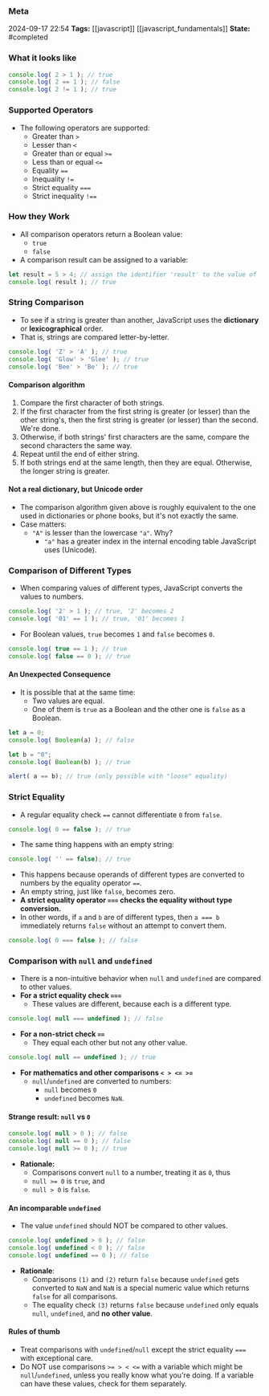 ### Meta
2024-09-17 22:54
**Tags:** [[javascript]] [[javascript_fundamentals]]
**State:** #completed  

### What it looks like
```JavaScript title:app.js
console.log( 2 > 1 ); // true
console.log( 2 == 1 ); // false
console.log( 2 != 1 ); // true
```

### Supported Operators
- The following operators are supported:
	- Greater than `>`
	- Lesser than `<`
	- Greater than or equal `>=`
	- Less than or equal `<=`
	- Equality `==`
	- Inequality `!=`
	- Strict equality `===`
	- Strict inequality `!==`

### How they Work
- All comparison operators return a Boolean value:
	- `true`
	- `false`
- A comparison result can be assigned to a variable:

```JavaScript title:app.js
let result = 5 > 4; // assign the identifier 'result' to the value of 'true' stored in memory
console.log( result ); // true
```

### String Comparison
- To see if a string is greater than another, JavaScript uses the **dictionary** or **lexicographical** order.
- That is, strings are compared letter-by-letter.

```JavaScript file:app.js
console.log( 'Z' > 'A' ); // true
console.log( 'Glow' > 'Glee' ); // true
console.log( 'Bee' > 'Be' ); // true
```

#### Comparison algorithm
1) Compare the first character of both strings.
2) If the first character from the first string is greater (or lesser) than the other string's, then the first string is greater (or lesser) than the second. We're done.
3) Otherwise, if both strings' first characters are the same, compare the second characters the same way.
4) Repeat until the end of either string.
5) If both strings end at the same length, then they are equal. Otherwise, the longer string is greater.

#### Not a real dictionary, but Unicode order
- The comparison algorithm given above is roughly equivalent to the one used in dictionaries or phone books, but it's not exactly the same.
- Case matters:
	- `"A"` is lesser than the lowercase `"a"`. Why?
		- `"a"` has a greater index in the internal encoding table JavaScript uses (Unicode).

### Comparison of Different Types
- When comparing values of different types, JavaScript converts the values to numbers.

```JavaScript title:app.js
console.log( '2' > 1 ); // true, '2' becomes 2
console.log( '01' == 1 ); // true, '01' becomes 1
```

- For Boolean values, `true` becomes `1` and `false` becomes `0`.

```JavaScript title:app.js
console.log( true == 1 ); // true
console.log( false == 0 ); // true
```

#### An Unexpected Consequence
- It is possible that at the same time:
	- Two values are equal.
	- One of them is `true` as a Boolean and the other one is `false` as a Boolean.

```JavaScript title:app.js
let a = 0;
console.log( Boolean(a) ); // false

let b = "0";
console.log( Boolean(b) ); // true

alert( a == b); // true (only possible with "loose" equality)
```

### Strict Equality
- A regular equality check `==` cannot differentiate `0` from `false`.

```JavaScript title:app.js
console.log( 0 == false ); // true
```

- The same thing happens with an empty string:

```JavaScript title:app.js
console.log( '' == false); // true
```

- This happens because operands of different types are converted to numbers by the equality operator `==`.
- An empty string, just like `false`, becomes zero.
- **A strict equality operator `===` checks the equality without type conversion.**
- In other words, if `a` and `b` are of different types, then `a === b` immediately returns `false` without an attempt to convert them.

```JavaScript title:app.js
console.log( 0 === false ); // false
```

### Comparison with `null` and `undefined`
- There is a non-intuitive behavior when `null` and `undefined` are compared to other values.
- **For a strict equality check `===`**
	- These values are different, because each is a different type.

```JavaScript file:title.js
console.log( null === undefined ); // false
```

- **For a non-strict check `==`**
	- They equal each other but not any other value.

```JavaScript title:app.js
console.log( null == undefined ); // true

```

- **For mathematics and other comparisons `< > <= >=`**
	- `null`/`undefined` are converted to numbers:
		- `null` becomes `0`
		- `undefined` becomes `NaN`.

#### Strange result: `null` vs `0`
```JavaScript title:app.js
console.log( null > 0 ); // false
console.log( null == 0 ); // false
console.log( null >= 0 ); // true
```

- **Rationale:**
	- Comparisons convert `null` to a number, treating it as `0`, thus
	- `null >= 0` is `true`, and
	- `null > 0` is `false`.

#### An incomparable `undefined`
- The value `undefined` should NOT be compared to other values.

```JavaScript title:app.js
console.log( undefined > 0 ); // false
console.log( undefined < 0 ); // false
console.log( undefined == 0 ); // false
```

- **Rationale**:
	- Comparisons `(1)` and `(2)` return `false` because `undefined` gets converted to `NaN` and `NaN` is a special numeric value which returns `false` for all comparisons.
	- The equality check `(3)` returns `false` because `undefined` only equals `null`, `undefined`, and **no other value**.

#### Rules of thumb
- Treat comparisons with `undefined`/`null` except the strict equality `===` with exceptional care.
- Do NOT use comparisons `>= > < <=` with a variable which might be `null`/`undefined`, unless you really know what you're doing. If a variable can have these values, check for them separately.